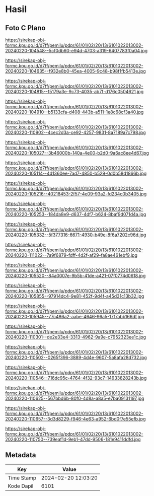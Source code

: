 # Hasil

## Foto C Plano

https://sirekap-obj-formc.kpu.go.id/d7ff/pemilu/pdpr/61/01/02/20/13/6101022013002-20240220-104548--5cf0db60-e94d-4703-a319-6407783f0a04.jpg

https://sirekap-obj-formc.kpu.go.id/d7ff/pemilu/pdpr/61/01/02/20/13/6101022013002-20240220-104635--f932e8b0-45ea-4005-9c48-b98f1fb5413e.jpg

https://sirekap-obj-formc.kpu.go.id/d7ff/pemilu/pdpr/61/01/02/20/13/6101022013002-20240220-104815--f5179a3e-9c73-4035-ab7f-d176c0504621.jpg

https://sirekap-obj-formc.kpu.go.id/d7ff/pemilu/pdpr/61/01/02/20/13/6101022013002-20240220-104910--b5133cfa-d408-443b-a511-1e8c68cf3a40.jpg

https://sirekap-obj-formc.kpu.go.id/d7ff/pemilu/pdpr/61/01/02/20/13/6101022013002-20240220-110902--4cec2d3a-ce92-4257-9831-8a7189a7c798.jpg

https://sirekap-obj-formc.kpu.go.id/d7ff/pemilu/pdpr/61/01/02/20/13/6101022013002-20240220-105027--3b46000b-140a-4e00-b2d0-9a6ac8ee4d67.jpg

https://sirekap-obj-formc.kpu.go.id/d7ff/pemilu/pdpr/61/01/02/20/13/6101022013002-20240220-105114--4d1360ee-7ad7-4850-b529-0d0b58d1866b.jpg

https://sirekap-obj-formc.kpu.go.id/d7ff/pemilu/pdpr/61/01/02/20/13/6101022013002-20240220-105216--40218453-2f57-4e09-93a2-fd234c0b3405.jpg

https://sirekap-obj-formc.kpu.go.id/d7ff/pemilu/pdpr/61/01/02/20/13/6101022013002-20240220-105253--184da8e9-d637-4df7-b624-8baf9d071d4a.jpg

https://sirekap-obj-formc.kpu.go.id/d7ff/pemilu/pdpr/61/01/02/20/13/6101022013002-20240220-105332--5f377316-6671-4930-b49e-8f6a7202c96d.jpg

https://sirekap-obj-formc.kpu.go.id/d7ff/pemilu/pdpr/61/01/02/20/13/6101022013002-20240220-111022--7a9f6879-fdff-4d2f-af29-fa8ae461ebf9.jpg

https://sirekap-obj-formc.kpu.go.id/d7ff/pemilu/pdpr/61/01/02/20/13/6101022013002-20240220-105520--84a0007e-9b5b-41de-a421-07f0774d0618.jpg

https://sirekap-obj-formc.kpu.go.id/d7ff/pemilu/pdpr/61/01/02/20/13/6101022013002-20240220-105855--97914dc4-9e81-452f-9d4f-a45d31c13b32.jpg

https://sirekap-obj-formc.kpu.go.id/d7ff/pemilu/pdpr/61/01/02/20/13/6101022013002-20240220-105945--77c486a2-aabe-4646-96a5-17f7abb166df.jpg

https://sirekap-obj-formc.kpu.go.id/d7ff/pemilu/pdpr/61/01/02/20/13/6101022013002-20240220-110301--de2e33e4-3313-4962-9a9e-c7952323ee1c.jpg

https://sirekap-obj-formc.kpu.go.id/d7ff/pemilu/pdpr/61/01/02/20/13/6101022013002-20240220-110502--0265f396-3889-4d4e-9607-5a8afa28d732.jpg

https://sirekap-obj-formc.kpu.go.id/d7ff/pemilu/pdpr/61/01/02/20/13/6101022013002-20240220-110546--716dc95c-4764-4f32-93c7-14933828243b.jpg

https://sirekap-obj-formc.kpu.go.id/d7ff/pemilu/pdpr/61/01/02/20/13/6101022013002-20240220-110625--567bbd6b-80f0-4d8a-a8a5-e7ba09131197.jpg

https://sirekap-obj-formc.kpu.go.id/d7ff/pemilu/pdpr/61/01/02/20/13/6101022013002-20240220-110657--3d3d8229-f946-4e63-a952-6bd0f7e55efb.jpg

https://sirekap-obj-formc.kpu.go.id/d7ff/pemilu/pdpr/61/01/02/20/13/6101022013002-20240220-110750--739eaf1d-9eb1-47dd-9506-181e9411ddfd.jpg


## Metadata

| Key        | Value               |
| ---------- | ------------------- |
| Time Stamp | 2024-02-20 12:03:20 |
| Kode Dapil | 6101                |



